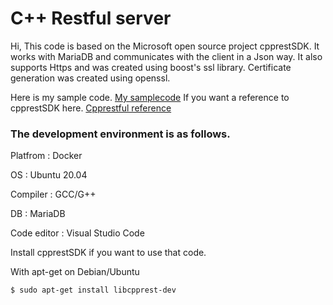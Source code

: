 # C++ Restful server

Hi, This code is based on the Microsoft open source project cpprestSDK.
It works with MariaDB and communicates with the client in a Json way.
It also supports Https and was created using boost's ssl library. Certificate generation was created using openssl.


Here is my sample code. [My samplecode](https://hwan-shell.tistory.com/category/%ED%94%84%EB%A1%9C%EA%B7%B8%EB%9E%98%EB%B0%8D/C%2B%2B%20rest%28Casablanca%29)
If you want a reference to cpprestSDK here. [Cpprestful reference](https://microsoft.github.io/cpprestsdk/namespaces.html)

### The development environment is as follows.

Platfrom : Docker

OS : Ubuntu 20.04

Compiler : GCC/G++

DB : MariaDB

Code editor : Visual Studio Code


Install cpprestSDK if you want to use that code.

With apt-get on Debian/Ubuntu

```$ sudo apt-get install libcpprest-dev```
